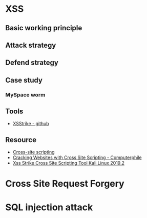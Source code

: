 # XSS


## Basic working principle

## Attack strategy


## Defend strategy

## Case study
### MySpace worm

## Tools
- [XSStrike - github](https://github.com/s0md3v/XSStrike)

## Resource
- [Cross-site scripting](https://en.wikipedia.org/wiki/Cross-site_scripting)
- [Cracking Websites with Cross Site Scripting - Computerphile](https://www.youtube.com/watch?v=L5l9lSnNMxg)
- [Xss Strike Cross Site Scripting Tool Kali Linux 2019.2](https://www.youtube.com/watch?v=qDnfflFCkdw)

# Cross Site Request Forgery

# SQL injection attack